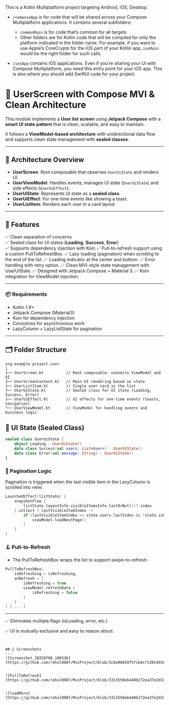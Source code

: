 This is a Kotlin Multiplatform project targeting Android, iOS, Desktop.

* `/composeApp` is for code that will be shared across your Compose Multiplatform applications.
  It contains several subfolders:
  - `commonMain` is for code that’s common for all targets.
  - Other folders are for Kotlin code that will be compiled for only the platform indicated in the folder name.
    For example, if you want to use Apple’s CoreCrypto for the iOS part of your Kotlin app,
    `iosMain` would be the right folder for such calls.

* `/iosApp` contains iOS applications. Even if you’re sharing your UI with Compose Multiplatform, 
  you need this entry point for your iOS app. This is also where you should add SwiftUI code for your project.

# 🧠  UserScreen with Compose MVI & Clean Architecture

This module implements a **User list screen** using **Jetpack Compose** with a **smart UI state pattern** that is clean, scalable, and easy to maintain.  

It follows a **ViewModel-based architecture** with unidirectional data flow and supports clean state management with **sealed classes**.

---

## 📐 Architecture Overview

- **UserScreen**: Root composable that observes `UserUiState` and renders UI.
- **UserViewModel**: Handles events, manages UI state (`UserUiState`) and side effects (`UserUiEffect`).
- **UserUiState**: Represents UI state as a **sealed class**.
- **UserUiEffect**: For one-time events like showing a toast.
- **UserListItem**: Renders each user in a card layout.

---

## 🚀 Features

✅ Clean separation of concerns  
✅ Sealed class for UI states (**Loading**, **Success**, **Error**)  
✅ Supports dependency injection with Koin
✅ Pull-to-refresh support using a custom PullToRefreshBox.
✅ Lazy loading (pagination) when scrolling to the end of the list.
✅ Loading indicator at the center and bottom.
✅ Error handling with retry option.
✅ Clean MVI-style state management with UserUiState.
✅ Designed with Jetpack Compose + Material 3.
✅ Koin integration for ViewModel injection.

---

### 📦 Requirements

- Kotlin 1.9+
- Jetpack Compose (Material3)
- Koin for dependency injection
- Coroutines for asynchronous work
- LazyColumn + LazyListState for pagination

---
## 🗂 Folder Structure

```text
org.example.project.user
│
├── UserScreen.kt          // Root composable: connects ViewModel and UI
├── UserScreenContent.kt   // Main UI rendering based on state
├── UserListItem.kt        // Single user card in the list
├── UserUiState.kt         // Sealed class for UI state (Loading, Success, Error)
├── UserUiEffect.kt        // UI effects for one-time events (toasts, navigation)
└── UserViewModel.kt       // ViewModel for handling events and business logic
```

## 🧠 UI State (Sealed Class)

```kotlin
sealed class UserUiState {
    object Loading : UserUiState()
    data class Success(val users: List<User>) : UserUiState()
    data class Error(val message: String) : UserUiState()
}
```


### 🔄 Pagination Logic
Pagination is triggered when the last visible item in the LazyColumn is scrolled into view:

```kotlin
LaunchedEffect(listState) {
    snapshotFlow {
        listState.layoutInfo.visibleItemsInfo.lastOrNull()?.index
    }.collect { lastVisibleItemIndex ->
        if (lastVisibleItemIndex == state.users.lastIndex && !state.isLoadingMore) {
            viewModel.loadNextPage()
        }
    }
}
```


### 🪝 Pull-to-Refresh
- The PullToRefreshBox wraps the list to support swipe-to-refresh:
```kotlin
PullToRefreshBox(
    isRefreshing = isRefreshing,
    onRefresh = {
        isRefreshing = true
        viewModel.refreshData {
            isRefreshing = false
        }
    }
) { ... }
```
---

✅ Eliminates multiple flags (isLoading, error, etc.)

✅ UI is mutually exclusive and easy to reason about.

```


## 📸 Screenshots
---
![Screenshot_20250708_100336](https://github.com/rahul0007/MviProject/blob/3c8a98659f5fcb4cf130c6938aca14dc773ed3c8/Screenshot_20250708_100336.png).


![PullToRefresh](https://github.com/rahul0007/MviProject/blob/3313550eb440b272ea37e2d1881ab32dffaf432f/PullToRefresh.png).


![loadMore](https://github.com/rahul0007/MviProject/blob/3313550eb440b272ea37e2d1881ab32dffaf432f/loadMore.png).



